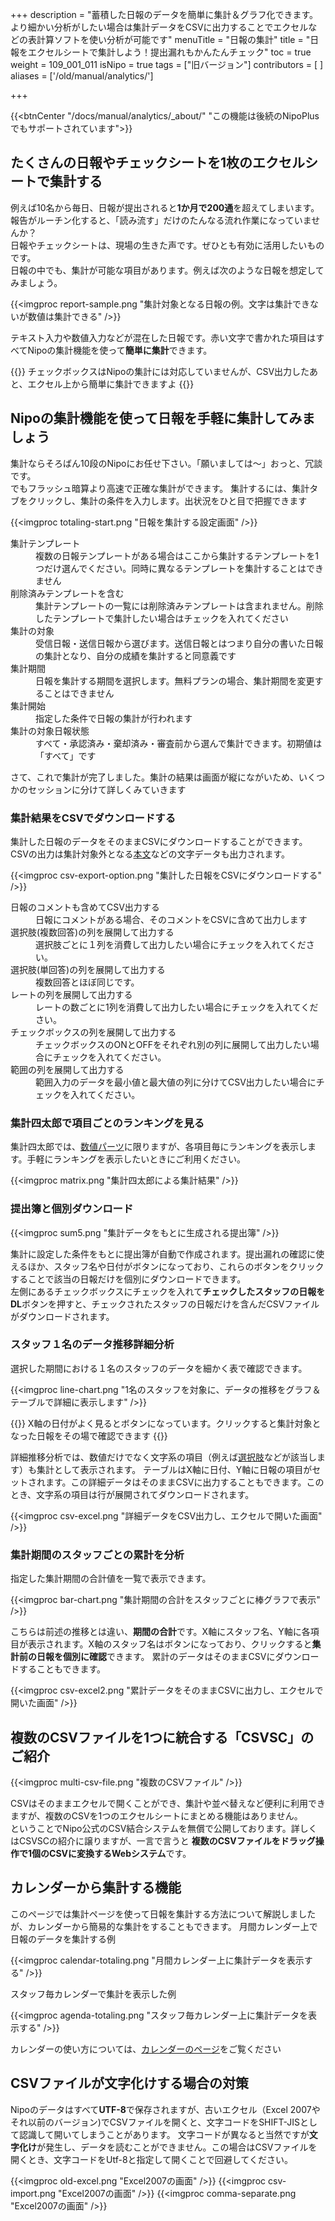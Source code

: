 +++
description = "蓄積した日報のデータを簡単に集計＆グラフ化できます。より細かい分析がしたい場合は集計データをCSVに出力することでエクセルなどの表計算ソフトを使い分析が可能です"
menuTitle = "日報の集計"
title = "日報をエクセルシートで集計しよう！提出漏れもかんたんチェック"
toc = true
weight = 109_001_011
isNipo = true
tags = ["旧バージョン"]
contributors = [ ]
aliases = ['/old/manual/analytics/']

+++

{{<btnCenter "/docs/manual/analytics/_about/" "この機能は後続のNipoPlusでもサポートされています">}}

## たくさんの日報やチェックシートを1枚のエクセルシートで集計する

例えば10名から毎日、日報が提出されると**1か月で200通**を超えてしまいます。報告がルーチン化すると、「読み流す」だけのたんなる流れ作業になっていませんか？  
日報やチェックシートは、現場の生きた声です。ぜひとも有効に活用したいものです。  
日報の中でも、集計が可能な項目があります。例えば次のような日報を想定してみましょう。

{{<imgproc report-sample.png "集計対象となる日報の例。文字は集計できないが数値は集計できる" />}}

テキスト入力や数値入力などが混在した日報です。赤い文字で書かれた項目はすべてNipoの集計機能を使って**簡単に集計**できます。

{{<alice pos="left" icon="default">}}
チェックボックスはNipoの集計には対応していませんが、CSV出力したあと、エクセル上から簡単に集計できますよ
{{</alice>}}

## Nipoの集計機能を使って日報を手軽に集計してみましょう

集計ならそろばん10段のNipoにお任せ下さい。「願いましては〜」おっと、冗談です。  
でもフラッシュ暗算より高速で正確な集計ができます。
集計するには、集計タブをクリックし、集計の条件を入力します。出状況をひと目で把握できます

{{<imgproc totaling-start.png "日報を集計する設定画面" />}}

<dl>
  <dt>集計テンプレート</dt>
  <dd>複数の日報テンプレートがある場合はここから集計するテンプレートを1つだけ選んでください。同時に異なるテンプレートを集計することはできません</dd>
  <dt>削除済みテンプレートを含む</dt>
  <dd>集計テンプレートの一覧には削除済みテンプレートは含まれません。削除したテンプレートで集計したい場合はチェックを入れてください</dd>
  <dt>集計の対象</dt>
  <dd>受信日報・送信日報から選びます。送信日報とはつまり自分の書いた日報の集計となり、自分の成績を集計すると同意義です</dd>
  <dt>集計期間</dt>
  <dd>日報を集計する期間を選択します。無料プランの場合、集計期間を変更することはできません</dd>
  <dt>集計開始</dt>
  <dd>指定した条件で日報の集計が行われます</dd>
  <dt>集計の対象日報状態</dt>
  <dd>すべて・承認済み・棄却済み・審査前から選んで集計できます。初期値は「すべて」です</dd>
</dl>

さて、これで集計が完了しました。集計の結果は画面が縦にながいため、いくつかのセッションに分けて詳しくみていきます

### 集計結果をCSVでダウンロードする

集計した日報のデータをそのままCSVにダウンロードすることができます。CSVの出力は集計対象外となる[本文](/old/parts/textarea/)などの文字データも出力されます。

{{<imgproc csv-export-option.png "集計した日報をCSVにダウンロードする" />}}

<dl>
  <dt>日報のコメントも含めてCSV出力する</dt>
  <dd>日報にコメントがある場合、そのコメントをCSVに含めて出力します</dd>
  <dt>選択肢(複数回答)の列を展開して出力する</dt>
  <dd>
    選択肢ごとに１列を消費して出力したい場合にチェックを入れてください。
  </dd>
  <dt>選択肢(単回答)の列を展開して出力する</dt>
  <dd>
    複数回答とほぼ同じです。
  </dd>
  <dt>レートの列を展開して出力する</dt>
  <dd>
    レートの数ごとに1列を消費して出力したい場合にチェックを入れてください。
  </dd>
  <dt>チェックボックスの列を展開して出力する</dt>
  <dd>
    チェックボックスのONとOFFをそれぞれ別の列に展開して出力したい場合にチェックを入れてください。
  </dd>
  <dt>範囲の列を展開して出力する</dt>
  <dd>
    範囲入力のデータを最小値と最大値の列に分けてCSV出力したい場合にチェックを入れてください。
  </dd>
</dl>

### 集計四太郎で項目ごとのランキングを見る

集計四太郎では、[数値パーツ](/old/parts/math/)に限りますが、各項目毎にランキングを表示します。手軽にランキングを表示したいときにご利用ください。

{{<imgproc matrix.png "集計四太郎による集計結果" />}}

### 提出簿と個別ダウンロード

{{<imgproc sum5.png "集計データをもとに生成される提出簿" />}}

集計に設定した条件をもとに提出簿が自動で作成されます。提出漏れの確認に使えるほか、スタッフ名や日付がボタンになっており、これらのボタンをクリックすることで該当の日報だけを個別にダウンロードできます。  
左側にあるチェックボックスにチェックを入れて**チェックしたスタッフの日報をDL**ボタンを押すと、チェックされたスタッフの日報だけを含んだCSVファイルがダウンロードされます。

### スタッフ１名のデータ推移詳細分析

選択した期間における１名のスタッフのデータを細かく表で確認できます。

{{<imgproc line-chart.png "1名のスタッフを対象に、データの推移をグラフ＆テーブルで詳細に表示します" />}}

{{<alice pos="left" icon="default">}}
X軸の日付がよく見るとボタンになっています。クリックすると集計対象となった日報をその場で確認できます
{{</alice>}}

詳細推移分析では、数値だけでなく文字系の項目（例えば[選択肢](/old/parts/select/)などが該当します）も集計として表示されます。
テーブルはX軸に日付、Y軸に日報の項目がセットされます。この詳細データはそのままCSVに出力することもできます。このとき、文字系の項目は行が展開されてダウンロードされます。

{{<imgproc csv-excel.png "詳細データをCSV出力し、エクセルで開いた画面" />}}

### 集計期間のスタッフごとの累計を分析

指定した集計期間の合計値を一覧で表示できます。

{{<imgproc bar-chart.png "集計期間の合計をスタッフごとに棒グラフで表示" />}}

こちらは前述の推移とは違い、**期間の合計**です。X軸にスタッフ名、Y軸に各項目が表示されます。X軸のスタッフ名はボタンになっており、クリックすると**集計前の日報を個別に確認**できます。
累計のデータはそのままCSVにダウンロードすることもできます。

{{<imgproc csv-excel2.png "累計データをそのままCSVに出力し、エクセルで開いた画面" />}}

## 複数のCSVファイルを1つに統合する「CSVSC」のご紹介

{{<imgproc multi-csv-file.png "複数のCSVファイル" />}}

CSVはそのままエクセルで開くことができ、集計や並べ替えなど便利に利用できますが、複数のCSVを1つのエクセルシートにまとめる機能はありません。  
ということでNipo公式のCSV結合システムを無償で公開しております。詳しくはCSVSCの紹介に譲りますが、一言で言うと
**複数のCSVファイルをドラッグ操作で1個のCSVに変換するWebシステム**です。

## カレンダーから集計する機能

このページでは集計ページを使って日報を集計する方法について解説しましたが、カレンダーから簡易的な集計をすることもできます。
月間カレンダー上で日報のデータを集計する例

{{<imgproc calendar-totaling.png "月間カレンダー上に集計データを表示する" />}}

スタッフ毎カレンダーで集計を表示した例

{{<imgproc agenda-totaling.png "スタッフ毎カレンダー上に集計データを表示する" />}}

カレンダーの使い方については、[カレンダーのページ](/old/manual/calendar/)をご覧ください

## CSVファイルが文字化けする場合の対策

Nipoのデータはすべて**UTF-8**で保存されますが、古いエクセル（Excel 2007やそれ以前のバージョン)でCSVファイルを開くと、文字コードをSHIFT-JISとして認識して開いてしまうことがあります。
文字コードが異なると当然ですが**文字化け**が発生し、データを読むことができません。この場合はCSVファイルを開くとき、文字コードをUtf-8と指定して開くことで回避してください。

{{<imgproc old-excel.png "Excel2007の画面" />}}
{{<imgproc csv-import.png "Excel2007の画面" />}}
{{<imgproc comma-separate.png "Excel2007の画面" />}}
